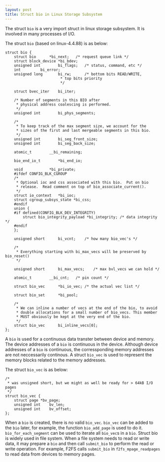 ```yaml
---
layout: post
title: Struct bio in Linux Storage Subsystem
---
```


The struct ```bio``` is a very import struct in linux storage subsystem. It is involved in many processes of I/O.

The struct ```bio``` (based on linux-4.4.88) is as below:

    struct bio {
		struct bio		*bi_next;	/* request queue link */
		struct block_device	*bi_bdev;
		unsigned int		bi_flags;	/* status, command, etc */
		int			bi_error;
		unsigned long		bi_rw;		/* bottom bits READ/WRITE,
							 * top bits priority
							 */
	
		struct bvec_iter	bi_iter;
	
		/* Number of segments in this BIO after
		 * physical address coalescing is performed.
		 */
		unsigned int		bi_phys_segments;
	
		/*
		 * To keep track of the max segment size, we account for the
		 * sizes of the first and last mergeable segments in this bio.
		 */
		unsigned int		bi_seg_front_size;
		unsigned int		bi_seg_back_size;
	
		atomic_t		__bi_remaining;
	
		bio_end_io_t		*bi_end_io;
	
		void			*bi_private;
		#ifdef CONFIG_BLK_CGROUP
		/*
		 * Optional ioc and css associated with this bio.  Put on bio
		 * release.  Read comment on top of bio_associate_current().
		 */
		struct io_context	*bi_ioc;
		struct cgroup_subsys_state *bi_css;
	    #endif
		union {
	    #if defined(CONFIG_BLK_DEV_INTEGRITY)
			struct bio_integrity_payload *bi_integrity; /* data integrity */
	    #endif
		};
	
		unsigned short		bi_vcnt;	/* how many bio_vec's */
	
		/*
		 * Everything starting with bi_max_vecs will be preserved by bio_reset()
		 */
	
		unsigned short		bi_max_vecs;	/* max bvl_vecs we can hold */
	
		atomic_t		__bi_cnt;	/* pin count */
	
		struct bio_vec		*bi_io_vec;	/* the actual vec list */
	
		struct bio_set		*bi_pool;
	
		/*
		 * We can inline a number of vecs at the end of the bio, to avoid
		 * double allocations for a small number of bio_vecs. This member
		 * MUST obviously be kept at the very end of the bio.
		 */
		struct bio_vec		bi_inline_vecs[0];
    };

A ```bio``` is used for a continuous data transter between device and memory. The device addresses of a ```bio``` is continuous in the device. Although device addresses of a ```bio``` is continuous, the corressponding memory addresses are not neccessarily continous. A struct ```bio_vec``` is used to represent the memory blocks related to the memory addresses.

The struct ```bio_vec``` is as below:

	/*
	 * was unsigned short, but we might as well be ready for > 64kB I/O pages
	 */
	struct bio_vec {
		struct page	*bv_page;
		unsigned int	bv_len;
		unsigned int	bv_offset;
	};

When a ```bio``` is created, there is no valid ```bio_vec```. ```bio_vec``` can be added to the ```bio``` later, for example, the function ```bio_add_page``` is used to do it. ```bio_for_each_segment``` can be used to iterate all ```bio_vec```s in a ```bio```. Struct bio is widely used in file system. When a file system needs to read or write data, it may prepare a ```bio``` and then call ```submit_bio``` to perform the read or write operation. For example, F2FS calls ```submit_bio``` in ```f2fs_mpage_readpages``` to read data from devices to memory pages.

